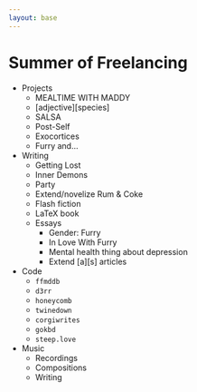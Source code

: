 ```yaml
---
layout: base
---
```


# Summer of Freelancing

* Projects
    * MEALTIME WITH MADDY
    * [adjective][species]
    * SALSA
    * Post-Self
    * Exocortices
    * Furry and...
* Writing
    * Getting Lost
    * Inner Demons
    * Party
    * Extend/novelize Rum & Coke
    * Flash fiction
    * LaTeX book
    * Essays
        * Gender: Furry
        * In Love With Furry
        * Mental health thing about depression
        * Extend [a][s] articles
* Code
    * `ffmddb`
    * `d3rr`
    * `honeycomb`
    * `twinedown`
    * `corgiwrites`
    * `gokbd`
    * `steep.love`
* Music
    * Recordings
    * Compositions
    * Writing
